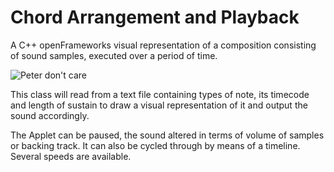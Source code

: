 # Chord Arrangement and Playback

A C++ openFrameworks visual representation of a composition consisting of sound samples, executed over a period of time.

![Peter don't care](http://www.sheawong.com/wp-content/uploads/2013/08/keephatin.gif)

This class will read from a text file containing types of note, its timecode and length of sustain to draw a visual representation of it and output the sound accordingly.

The Applet can be paused, the sound altered in terms of volume of samples or backing track. It can also be cycled through by means of a timeline. Several speeds are available.
